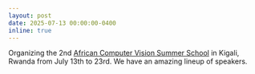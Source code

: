 ```yaml
---
layout: post
date: 2025-07-13 00:00:00-0400
inline: true
---
```


Organizing the 2nd <a href="https://www.acvss.ai">African Computer Vision Summer School</a> in Kigali, Rwanda from July 13th to 23rd. We have an amazing lineup of speakers.